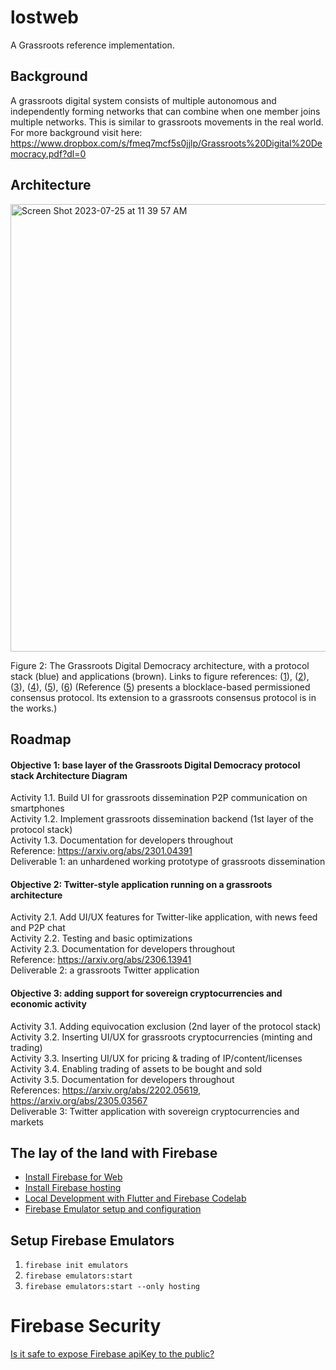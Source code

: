# lostweb

A Grassroots reference implementation. 

## Background

A grassroots digital system consists of multiple autonomous and independently forming networks that can combine when one member joins multiple networks. This is similar to grassroots movements in the real world. For more background visit here: https://www.dropbox.com/s/fmeq7mcf5s0jjlp/Grassroots%20Digital%20Democracy.pdf?dl=0 

## Architecture

<img width="716" alt="Screen Shot 2023-07-25 at 11 39 57 AM" src="https://github.com/ski/lostweb/assets/6710918/0124a3b3-72ba-4f9e-a44a-c8bb0fbddb09">

Figure 2: The Grassroots Digital Democracy architecture, with a protocol stack (blue) and applications (brown). Links to figure references: ([1](https://arxiv.org/abs/2301.04391)), ([2](https://arxiv.org/abs/2306.13941)), ([3](https://arxiv.org/abs/2305.03567)), ([4](https://arxiv.org/abs/2202.05619)), ([5](https://arxiv.org/abs/2205.09174)), ([6](https://arxiv.org/abs/2005.06261)) (Reference ([5](https://arxiv.org/abs/2205.09174)) presents a blocklace-based permissioned consensus protocol. Its extension to a grassroots consensus protocol is in the works.)

## Roadmap

#### Objective 1: base layer of the Grassroots Digital Democracy protocol stack Architecture Diagram   
Activity 1.1. Build UI for grassroots dissemination P2P communication on smartphones  
Activity 1.2. Implement grassroots dissemination backend (1st layer of the protocol stack)  
Activity 1.3. Documentation for developers throughout  
Reference: https://arxiv.org/abs/2301.04391  
Deliverable 1: an unhardened working prototype of grassroots dissemination  

#### Objective 2: Twitter-style application running on a grassroots architecture  
Activity 2.1. Add UI/UX features for Twitter-like application, with news feed and P2P chat   
Activity 2.2. Testing and basic optimizations  
Activity 2.3. Documentation for developers throughout  
Reference: https://arxiv.org/abs/2306.13941   
Deliverable 2: a grassroots Twitter application  

#### Objective 3: adding support for sovereign cryptocurrencies and economic activity  
Activity 3.1. Adding equivocation exclusion (2nd layer of the protocol stack)  
Activity 3.2. Inserting UI/UX for grassroots cryptocurrencies (minting and trading)  
Activity 3.3. Inserting UI/UX for pricing & trading of IP/content/licenses  
Activity 3.4. Enabling trading of assets to be bought and sold   
Activity 3.5. Documentation for developers throughout  
References: https://arxiv.org/abs/2202.05619, https://arxiv.org/abs/2305.03567   
Deliverable 3: Twitter application with sovereign cryptocurrencies and markets  

## The lay of the land with Firebase
- [Install Firebase for Web](https://firebase.google.com/docs/flutter/setup?platform=web)
- [Install Firebase hosting](https://docs.flutter.dev/deployment/web)
- [Local Development with Flutter and Firebase Codelab](https://firebase.google.com/codelabs/get-started-firebase-emulators-and-flutter#0)
- [Firebase Emulator setup and configuration](https://firebase.google.com/docs/emulator-suite/install_and_configure)

## Setup Firebase Emulators
1. `firebase init emulators`
2. `firebase emulators:start`
3. `firebase emulators:start --only hosting`

# Firebase Security
[Is it safe to expose Firebase apiKey to the public?](https://stackoverflow.com/questions/37482366/is-it-safe-to-expose-firebase-apikey-to-the-public)

